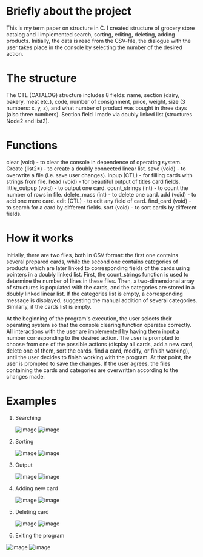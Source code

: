 # Briefly about the project
This is my term paper on structure in C. I created structure of grocery store catalog and I implemented search, sorting, editing, deleting, adding products. Initially, the data is read from the CSV-file, the dialogue with the user takes place in the console by selecting the number of the desired action.

# The structure
The CTL (CATALOG) structure includes 8 fields: name, section (dairy, bakery, meat etc.), code, number of consignment, price, weight, size (3 numbers: x, y, z), and what number of product was bought in three days (also three numbers). Section field I made via doubly linked list (structures Node2 and list2).

# Functions
clear (void) - to clear the console in
dependence of operating system.
Create (list2*) - to create a doubly connected
linear list.
save (void) - to overwrite a file (i.e.
save user changes).
inpup (CTL) - for filling cards with strings
from file.
head (void) - for beautiful output of titles
card fields.
little_outpup (void) - to output one card.
count_strings (int) - to count the number of rows in
file.
delete_mass (int) - to delete one card.
add (void) - to add one more card.
edit (CTL) - to edit any field of card.
find_card (void) - to search for a card by different
fields.
sort (void) - to sort cards by
different fields.

# How it works
Initially, there are two files, both in CSV format: the first one contains several prepared cards, while the second one contains categories of products which are later linked to corresponding fields of the cards using pointers in a doubly linked list. First, the count_strings function is used to determine the number of lines in these files. Then, a two-dimensional array of structures is populated with the cards, and the categories are stored in a doubly linked linear list. If the categories list is empty, a corresponding message is displayed, suggesting the manual addition of several categories. Similarly, if the cards list is empty.

At the beginning of the program's execution, the user selects their operating system so that the console clearing function operates correctly. All interactions with the user are implemented by having them input a number corresponding to the desired action. The user is prompted to choose from one of the possible actions (display all cards, add a new card, delete one of them, sort the cards, find a card, modify, or finish working), until the user decides to finish working with the program. At that point, the user is prompted to save the changes. If the user agrees, the files containing the cards and categories are overwritten according to the changes made.

# Examples
1. Searching
   
   ![image](https://github.com/lvshk03/Directory-processing/assets/69760973/e278eac9-62eb-4636-ad2d-00fca44602c2)
   ![image](https://github.com/lvshk03/Directory-processing/assets/69760973/7b195625-7d93-4179-b4b4-38dfe51e6d60)
   
3. Sorting
   
   ![image](https://github.com/lvshk03/Directory-processing/assets/69760973/f97f8668-31a6-442d-80e1-948a6dc15db2)
   ![image](https://github.com/lvshk03/Directory-processing/assets/69760973/4788685f-ab67-4200-91c0-fae43f4e1b00)

5. Output
   
   ![image](https://github.com/lvshk03/Directory-processing/assets/69760973/4aa69a5d-44c5-4e5a-a676-ac6ece22ed8e)
   ![image](https://github.com/lvshk03/Directory-processing/assets/69760973/5ed6f921-6835-468b-844f-1eb42d1d3c45)

7. Adding new card
   
   ![image](https://github.com/lvshk03/Directory-processing/assets/69760973/8e58b6d9-4d5e-4495-88ad-6865d280d05d)
   ![image](https://github.com/lvshk03/Directory-processing/assets/69760973/dff26be6-2eae-46b5-9298-7773c05a26e0)

9. Deleting card
    
   ![image](https://github.com/lvshk03/Directory-processing/assets/69760973/747fcd66-2f58-4d13-b3ed-4d59cca63b7c)
   ![image](https://github.com/lvshk03/Directory-processing/assets/69760973/45d4040c-6fc9-48b8-a88b-65e0b8223875)

11. Exiting the program
    
   ![image](https://github.com/lvshk03/Directory-processing/assets/69760973/90b387d0-3cb3-4f0b-a941-317090e8d58c)
   ![image](https://github.com/lvshk03/Directory-processing/assets/69760973/0765da8f-1f2b-468d-8cee-a8681605604d)


